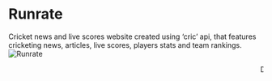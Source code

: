 # Runrate
Cricket news and live scores website created using ‘cric’ api, that features cricketing news, articles, live scores, players stats and team rankings.<br>
<img align="center" alt="Runrate" src="https://user-images.githubusercontent.com/54352598/121645205-8be51380-cab1-11eb-8f59-714f3f0911ad.png" />

 <div class="Marquee-box">
   <marquee class="MyMarquee" id="my_marquee" direction="left" behavior="1" scrollamount="8" onmouseover="this.stop()" onmouseout="this.start()">
     <div>Development work in progress...!</div>
   </marquee>
 </div>



